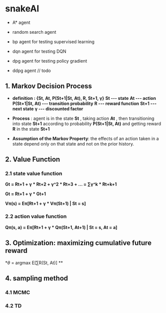 # snakeAI
- A* agent

- random search agent

- bp agent for testing supervised learning

- dqn agent for testing DQN

- dpg agent for testing policy gradient

- ddpg agent // todo

  

## 1. Markov Decision Process

- **definition : {St,	At,	P(St+1|St, At),	R,	St+1,	γ}**
  **St --- state**
  **At --- action**
  **P(St+1|St, At) --- transition probability**
  **R --- reward function**
  **St+1 --- next state**
  **γ --- discounted factor**

- **Process** : agent is in the state **St** , taking action **At** , then  transitioning into state **St+1**  according to probability **P(St+1|St, At)**  and getting reward **R** in the state **St+1**
- **Assumption of the Markov Property**: the effects of an action taken in a state depend only on that state and not on the prior history.



## 2. Value Function

### 2.1 state value function

**Gt = Rt+1 + γ * Rt+2 + γ^2 * Rt+3 + ... = ∑γ^k * Rt+k+1**

**Gt = Rt+1 + γ * Gt+1**

**Vπ(s) = Eπ[Rt+1 + γ * Vπ(St+1) | St = s]**

### 2.2 action value function

**Qπ(s, a) = Eπ[Rt+1 + γ * Qπ(St+1, At+1) | St = s, At = a]**



## 3. Optimization: maximizing cumulative future reward

**θ* = argmax E[∑R(St, At)] ** 



## 4. sampling method

###  4.1 MCMC

### 4.2 TD